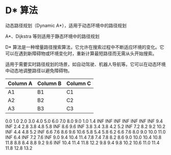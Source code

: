 # D* 算法

动态路径规划（Dynamic A*），适用于动态环境中的路径规划

A*、Dijkstra 等则适用于静态环境中的路径规划



D* 算法是一种增量路径搜索算法，它允许在搜索过程中不断适应环境的变化。它可以在遇到新障碍物或环境变化时，重新计算最短路径而无需从头开始搜索。

适用于需要实时路径规划的场景，如自动驾驶、机器人导航等。它可以在动态环境中动态地调整路径以避免障碍物。



Column A | Column B | Column C
---------|----------|---------
 A1 | B1 | C1
 A2 | B2 | C2
 A3 | B3 | C3
 
0.0 1.0 2.0 3.0 4.0 5.0 6.0 7.0 8.0 9.0 
1.0 1.4 INF INF INF INF INF INF INF 9.4 
INF 2.4 2.8 3.8 4.8 5.8 INF 8.6 9.6 INF 
3.8 3.4 3.8 4.2 5.2 INF 7.2 8.2 9.2 10.2 
INF 4.4 4.8 5.2 INF 6.6 7.6 8.6 9.6 10.6 
5.8 5.4 5.8 6.2 6.6 7.6 8.0 9.0 10.0 11.0 
INF 6.4 INF 7.2 7.6 INF 9.0 9.4 10.4 11.4 
7.8 7.4 7.8 8.2 8.6 9.0 10.0 10.4 10.8 11.8 
8.8 8.4 8.8 9.2 9.6 INF 10.4 11.4 11.8 12.2 
9.8 9.4 9.8 10.2 10.6 11.0 11.4 11.8 12.8 13.2 